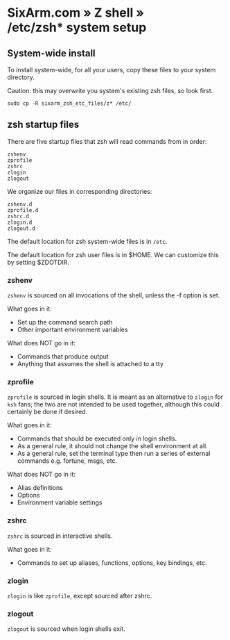 # SixArm.com » Z shell » <br> /etc/zsh* system setup


## System-wide install


To install system-wide, for all your users, copy these files to your system directory.

Caution: this may overwrite you system's existing zsh files, so look first.

    sudo cp -R sixarm_zsh_etc_files/z* /etc/


## zsh startup files

There are five startup files that zsh will read commands from in order:

    zshenv
    zprofile
    zshrc
    zlogin
    zlogout

We organize our files in corresponding directories:

    zshenv.d
    zprofile.d
    zshrc.d
    zlogin.d
    zlogout.d

The default location for zsh system-wide files is in `/etc`.

The default location for zsh user files is in $HOME. We can customize this by setting $ZDOTDIR.


### zshenv

`zshenv` is sourced on all invocations of the shell, unless the -f option is set.

What goes in it:

  * Set up the command search path
  * Other important environment variables

What does NOT go in it:

  * Commands that produce output
  * Anything that assumes the shell is attached to a tty


### zprofile

`zprofile` is sourced in login shells. It is meant as an alternative to `zlogin` for `ksh` fans; the two are not intended to be used together, although this could certainly be done if desired.

What goes in it:

  * Commands that should be executed only in login shells.
  * As a general rule, it should not change the shell environment at all.
  * As a general rule, set the terminal type then run a series of external commands e.g. fortune, msgs, etc.

What does NOT go in it:

  * Alias definitions
  * Options
  * Environment variable settings

### zshrc

`zshrc` is sourced in interactive shells.

What goes in it:

  * Commands to set up aliases, functions, options, key bindings, etc.


### zlogin

`zlogin` is like `zprofile`, except sourced after zshrc.


### zlogout

`zlogout` is sourced when login shells exit.
